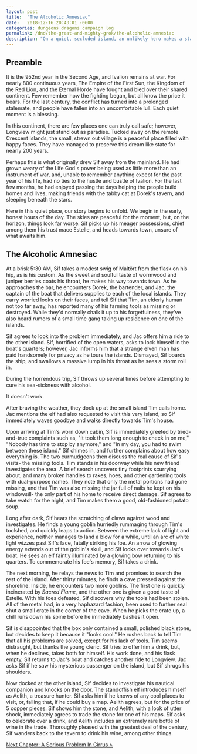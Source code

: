 ```yaml
---
layout: post
title:  "The Alcoholic Amnesiac"
date:   2018-12-16 20:43:01 -0600
categories: dungeons dragons campaign log
permalink: /dnd/the-great-and-mighty-grok/the-alcoholic-amnesiac
description: "On a quiet, secluded island, an unlikely hero makes a stand. A keg stand."
---
```


## Preamble

It is the 952nd year in the Second Age, and Ivalion remains at war.
For nearly 800 continuous years, The Empire of the First Sun, the Kingdom of the Red Lion, and the Eternal Horde have fought and bled over their shared continent.
Few remember how the fighting began, but all know the price it bears.
For the last century, the conflict has turned into a prolonged stalemate, and people have fallen into an uncomfortable lull.
Each quiet moment is a blessing.

In this continent, there are few places one can truly call safe; however, Longview might just stand out as paradise.
Tucked away on the remote Crescent Islands, the small, strewn out village is a peaceful place filled with happy faces.
They have managed to preserve this dream like state for nearly 200 years.

Perhaps this is what originally drew Sif away from the mainland.
He had grown weary of the Life God's power being used as little more than an instrument of war, and, unable to remember anything except for the past year of his life, had no ties to the hustle and bustle of Ivalion.
For the last few months, he had enjoyed passing the days helping the people build homes and lives, making friends with the tabby cat at Dorek's tavern, and sleeping beneath the stars.

Here in this quiet place, our story begins to unfold.
We begin in the early, honest hours of the day.
The skies are peaceful for the moment, but, on the horizon, things look far worse.
Sif picks up his meager possessions, chief among them his trust mace Estelle, and heads towards town, unsure of what awaits him.

## The Alcoholic Amnesiac

At a brisk 5:30 AM, Sif takes a modest swig of Maltört from the flask on his hip, as is his custom.
As the sweet and soulful taste of wormwood and juniper berries coats his throat, he makes his way towards town.
As he approaches the bar, he encounters Dorek, the bartender, and Jac, the captain of the boat that delivers supplies to each of the local islands.
They carry worried looks on their faces, and tell Sif that Tim, an elderly human not too far away, has reported many of his farming tools as missing or destroyed.
While they'd normally chalk it up to his forgetfulness, they've also heard rumors of a small time gang taking up residence on one of the islands.

Sif agrees to look into the problem immediately, and Jac offers him a ride to the other island.
Sif, horrified of the open waters, asks to lock himself in the boat's quarters; however, Jac informs him that a strange elven man has paid handsomely for privacy as he tours the islands.
Dismayed, Sif boards the ship, and swallows a massive lump in his throat as he sees a storm roll in.

During the horrendous trip, Sif throws up several times before attempting to cure his sea-sickness with alcohol.

It doesn't work.

After braving the weather, they dock up at the small island Tim calls home.
Jac mentions the elf had also requested to visit this very island, so Sif immediately waves goodbye and walks directly towards Tim's house.

Upon arriving at Tim's worn down cabin, Sif is immediately greeted by tried-and-true complaints such as, "It took them long enough to check in on me," "Nobody has time to stop by anymore," and "In my day, you had to swim between these island."
Sif chimes in, and further complains about how easy everything is.
The two curmudgeons then discuss the real cause of Sif's visits- the missing tools.
Tim stands in his doorway while his new friend investigates the area.
A brief search uncovers tiny footprints scurrying about, and many broken handles to rakes, hoes, and other gardening tools with dual-purpose names.
They note that only the metal portions had gone missing, and that Tim was also missing the jar full of nails he kept on his windowsill- the only part of his home to receive direct damage.
Sif agrees to take watch for the night, and Tim makes them a good, old-fashioned potato soup.

Long after dark, Sif hears the scratching of claws against wood and investigates.
He finds a young goblin hurriedly rummaging through Tim's toolshed, and quickly leaps to action.
Between the extreme lack of light and experience, neither manages to land a blow for a while, until an arc of white light wizzes past Sif's face, fatally striking his foe.
An arrow of glowing energy extends out of the goblin's skull, and Sif looks over towards Jac's boat.
He sees an elf faintly illuminated by a glowing bow returning to his quarters.
To commemorate his foe's memory, Sif takes a drink.

The next morning, he relays the news to Tim and promises to search the rest of the island.
After thirty minutes, he finds a cave pressed against the shoreline.
Inside, he encounters two more goblins.
The first one is quickly incinerated by *Sacred Flame*, and the other one is given a good taste of Estelle.
With his foes defeated, Sif discovers why the tools had been stolen.
All of the metal had, in a very haphazard fashion, been used to further seal shut a small crate in the corner of the cave.
When he picks the crate up, a chill runs down his spine before he immediately bashes it open.

Sif is disappointed that the box only contained a small, polished black stone, but decides to keep it because it "looks cool."
He rushes back to tell Tim that all his problems are solved, except for his lack of tools.
Tim seems distraught, but thanks the young cleric.
Sif tries to offer him a drink, but, when he declines, takes both for himself.
His work done, and his flask empty, Sif returns to Jac's boat and catches another ride to Longview.
Jac asks Sif if he saw his mysterious passenger on the island, but Sif shrugs his shoulders.

Now docked at the other island, Sif decides to investigate his nautical companion and knocks on the door.
The standoffish elf introduces himself as Aelith, a treasure hunter.
Sif asks him if he knows of any cool places to visit, or, failing that, if he could buy a map.
Aelith agrees, but for the price of 5 copper pieces.
Sif shows him the stone, and Aelith, with a look of utter shock, immediately agrees to trade the stone for one of his maps.
Sif asks to celebrate over a drink, and Aelith includes an extremely rare bottle of wine in the trade.
Thoroughly pleased with the greatest deal of the century, Sif wanders back to the tavern to drink his wine, among other things.

[Next Chapter: A Serious Problem In Cirrus >](https://nnichols.github.io/dnd/the-great-and-mighty-grok/a-serious-problem-in-cirrus)
